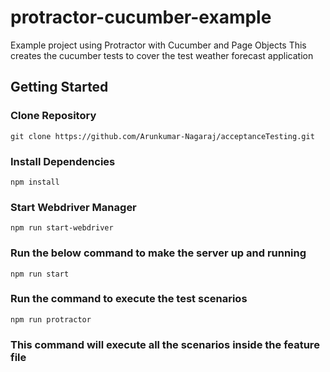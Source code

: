 # protractor-cucumber-example
Example project using Protractor with Cucumber and Page Objects
This creates the cucumber tests to cover the test weather forecast application

## Getting Started

### Clone Repository

```
git clone https://github.com/Arunkumar-Nagaraj/acceptanceTesting.git
```

### Install Dependencies

```
npm install
```

### Start Webdriver Manager 

```
npm run start-webdriver
```

### Run the below command to make the server up and running
```
npm run start
```

### Run the command to execute the test scenarios

```
npm run protractor
```
### This command will execute all the scenarios inside the feature file